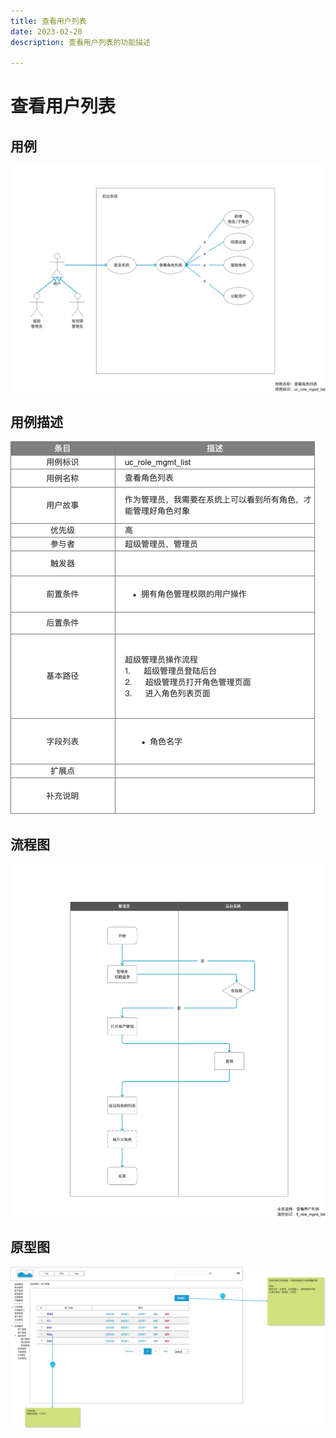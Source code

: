 ```yaml
---
title: 查看用户列表
date: 2023-02-20
description: 查看用户列表的功能描述

---
```


# 查看用户列表


## 用例

![](../../../images/uc_role_mgmt_list.png)

## 用例描述

![](../../../images/uc_desc_role_mgmt_list.png)

## 流程图

![](../../../images/fl_role_mgmt_list.png)


## 原型图

![](../../../images/pt_role_mgmt_list.png)